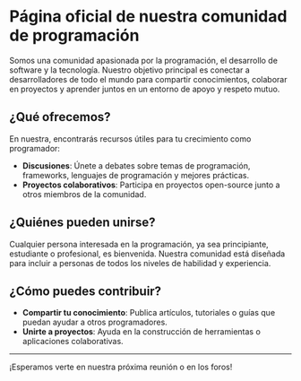 # Página oficial de nuestra comunidad de programación

Somos una comunidad apasionada por la programación, el desarrollo de software y la tecnología. Nuestro objetivo principal es conectar a desarrolladores de todo el mundo para compartir conocimientos, colaborar en proyectos y aprender juntos en un entorno de apoyo y respeto mutuo.

## ¿Qué ofrecemos?

En nuestra, encontrarás recursos útiles para tu crecimiento como programador:

- **Discusiones**: Únete a debates sobre temas de programación, frameworks, lenguajes de programación y mejores prácticas.
- **Proyectos colaborativos**: Participa en proyectos open-source junto a otros miembros de la comunidad.

## ¿Quiénes pueden unirse?

Cualquier persona interesada en la programación, ya sea principiante, estudiante o profesional, es bienvenida. Nuestra comunidad está diseñada para incluir a personas de todos los niveles de habilidad y experiencia.

## ¿Cómo puedes contribuir?

- **Compartir tu conocimiento**: Publica artículos, tutoriales o guías que puedan ayudar a otros programadores.
- **Unirte a proyectos**: Ayuda en la construcción de herramientas o aplicaciones colaborativas.

---

¡Esperamos verte en nuestra próxima reunión o en los foros!


